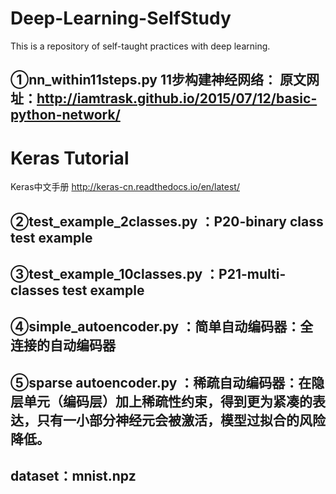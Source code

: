 # Deep-Learning-SelfStudy
This is a repository of self-taught practices with deep learning.

①nn_within11steps.py
11步构建神经网络：
原文网址：http://iamtrask.github.io/2015/07/12/basic-python-network/ 
---------------
Keras Tutorial
======
Keras中文手册
http://keras-cn.readthedocs.io/en/latest/

②test_example_2classes.py ：P20-binary class test example
------
③test_example_10classes.py ：P21-multi-classes test example
-------
④simple_autoencoder.py ：简单自动编码器：全连接的自动编码器
---
⑤sparse autoencoder.py ：稀疏自动编码器：在隐层单元（编码层）加上稀疏性约束，得到更为紧凑的表达，只有一小部分神经元会被激活，模型过拟合的风险降低。
---
 dataset：mnist.npz
----------------
